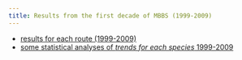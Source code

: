 ```yaml
---
title: Results from the first decade of MBBS (1999-2009)
---
```


* [results for each route (1999-2009)](old-mbbs/firstdecade.html)
* [some statistical analyses of *trends for each species* 1999-2009](old-mbbs/trends/index.html)
